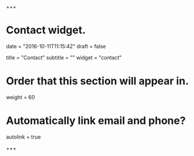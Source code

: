 +++
# Contact widget.

date = "2016-10-11T11:15:42"
draft = false

title = "Contact"
subtitle = ""
widget = "contact"

# Order that this section will appear in.
weight = 60

# Automatically link email and phone?
autolink = true

+++
